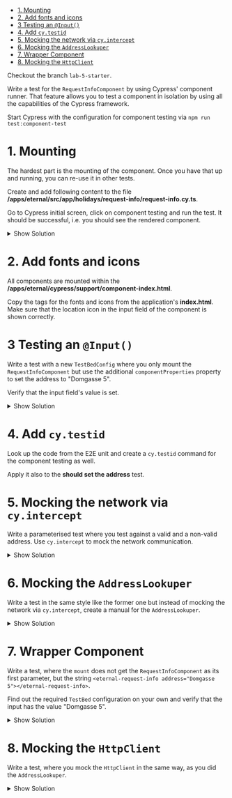 - [1. Mounting](#1-mounting)
- [2. Add fonts and icons](#2-add-fonts-and-icons)
- [3 Testing an `@Input()`](#3-testing-an-input)
- [4. Add `cy.testid`](#4-add-cytestid)
- [5. Mocking the network via `cy.intercept`](#5-mocking-the-network-via-cyintercept)
- [6. Mocking the `AddressLookuper`](#6-mocking-the-addresslookuper)
- [7. Wrapper Component](#7-wrapper-component)
- [8. Mocking the `HttpClient`](#8-mocking-the-httpclient)

Checkout the branch `lab-5-starter`.

Write a test for the `RequestInfoComponent` by using Cypress' component runner. That feature allows you to test a component in isolation by using all the capabilities of the Cypress framework.

Start Cypress with the configuration for component testing via `npm run test:component-test`

# 1. Mounting

The hardest part is the mounting of the component. Once you have that up and running, you can re-use it in other tests.

Create and add following content to the file **/apps/eternal/src/app/holidays/request-info/request-info.cy.ts**.

Go to Cypress initial screen, click on component testing and run the test. It should be successful, i.e. you should see the rendered component.

<details>
<summary>Show Solution</summary>
<p>

```typescript
import { RequestInfoComponent } from './request-info.component';
import { NoopAnimationsModule } from '@angular/platform-browser/animations';
import { provideHttpClient } from '@angular/common/http';
import { mount } from 'cypress/angular';
import { asyncScheduler, scheduled } from 'rxjs';
import { ActivatedRoute } from '@angular/router';
import { provideState, provideStore } from '@ngrx/store';
import { holidaysFeature } from '../+state/holidays.reducer';
import { provideEffects } from '@ngrx/effects';
import { HolidaysEffects } from '../+state/holidays.effects';
import { Configuration } from '../../shared/configuration';
import { createHoliday } from '../model/holiday';

describe('Request Info Component', () => {
  it('should mount', () => {
    const activatedRouter = { paramMap: scheduled([{ get: () => 1 }], asyncScheduler) };
    cy.intercept('/holiday', {
      body: [
        createHoliday({
          title: 'Vienna',
          imageUrl: 'https://api.eternal-holidays.net/holiday/vienna.jpg'
        })
      ]
    });
    mount(RequestInfoComponent, {
      imports: [NoopAnimationsModule],
      providers: [
        provideHttpClient(),
        provideStore(),
        provideState(holidaysFeature),
        provideEffects(HolidaysEffects),
        { provide: ActivatedRoute, useValue: activatedRouter },
        { provide: Configuration, useValue: { baseUrl: 'http://localhost:4200' } }
      ]
    });
  });
});
```

</p>
</details>

# 2. Add fonts and icons

All components are mounted within the **/apps/eternal/cypress/support/component-index.html**.

Copy the tags for the fonts and icons from the application's **index.html**. Make sure that the location icon in the input field of the component is shown correctly.

# 3 Testing an `@Input()`

Write a test with a new `TestBedConfig` where you only mount the `RequestInfoComponent` but use the additional `componentProperties` property to set the address to "Domgasse 5".

Verify that the input field's value is set.

<details>
<summary>Show Solution</summary>
<p>

```typescript
it('should set the address', () => {
  const activatedRouter = { paramMap: scheduled([{ get: () => 1 }], asyncScheduler) };
  cy.intercept('/holiday', {
    body: [
      createHoliday({
        title: 'Vienna',
        imageUrl: 'https://api.eternal-holidays.net/holiday/vienna.jpg'
      })
    ]
  });
  mount(RequestInfoComponent, {
    imports: [NoopAnimationsModule],
    providers: [
      provideHttpClient(),
      provideStore(),
      provideState(holidaysFeature),
      provideEffects(HolidaysEffects),
      { provide: ActivatedRoute, useValue: activatedRouter },
      { provide: Configuration, useValue: { baseUrl: 'http://localhost:4200' } }
    ],
    componentProperties: { address: 'Domgasse 5' }
  });

  cy.get('[data-testid=ri-address]').should('have.value', 'Domgasse 5');
});
```

</p>
</details>

# 4. Add `cy.testid`

Look up the code from the E2E unit and create a `cy.testid` command for the component testing as well.

Apply it also to the **should set the address** test.

# 5. Mocking the network via `cy.intercept`

Write a parameterised test where you test against a valid and a non-valid address. Use `cy.intercept` to mock the network communication.

<details>
<summary>Show Solution</summary>
<p>

```typescript
for (const { message, response } of [
  { message: 'Brochure sent', response: ['address'] },
  { message: 'Address not found', response: [] }
]) {
  it(`should intercept the network and return ${response} for ${message}`, () => {
    const activatedRouter = { paramMap: scheduled([{ get: () => 1 }], asyncScheduler) };

    cy.intercept('/holiday', {
      body: [
        createHoliday({
          title: 'Vienna',
          imageUrl: 'https://api.eternal-holidays.net/holiday/vienna.jpg'
        })
      ]
    });
    cy.intercept(/nominatim/, { body: response });

    mount(RequestInfoComponent, {
      imports: [NoopAnimationsModule],
      providers: [
        provideHttpClient(),
        provideStore(),
        provideState(holidaysFeature),
        provideEffects(HolidaysEffects),
        { provide: ActivatedRoute, useValue: activatedRouter },
        { provide: Configuration, useValue: { baseUrl: 'http://localhost:4200' } }
      ]
    });

    cy.testid('ri-address').type('Domgasse 5');
    cy.testid('ri-search').click();
    cy.testid('ri-message').should('have.text', message);
  });
}
```

</p>
</details>

# 6. Mocking the `AddressLookuper`

Write a test in the same style like the former one but instead of mocking the network via `cy.intercept`, create a manual for the `AddressLookuper`.

<details>
<summary>Show Solution</summary>
<p>

```typescript
for (const { message, response } of [
  { message: 'Brochure sent', response: true },
  { message: 'Address not found', response: false }
]) {
  it(`should mock the AddressLookuper and return ${response} for ${message}`, () => {
    const activatedRouter = { paramMap: scheduled([{ get: () => 1 }], asyncScheduler) };
    const lookuper = { lookup: () => scheduled([response], asyncScheduler) };

    mount(RequestInfoComponent, {
      imports: [NoopAnimationsModule],
      providers: [
        provideHttpClient(),
        provideStore(),
        provideState(holidaysFeature),
        provideEffects(HolidaysEffects),
        { provide: ActivatedRoute, useValue: activatedRouter },
        { provide: Configuration, useValue: { baseUrl: 'http://localhost:4200' } },
        { provide: AddressLookuper, useValue: lookuper }
      ]
    });

    cy.testid('ri-address').type('Domgasse 5');
    cy.testid('ri-search').click();
    cy.testid('ri-message').should('have.text', message);
  });
}
```

</p>
</details>

# 7. Wrapper Component

Write a test, where the `mount` does not get the `RequestInfoComponent` as its first parameter, but the string `<eternal-request-info address="Domgasse 5"></eternal-request-info>`.

Find out the required `TestBed` configuration on your own and verify that the input has the value "Domgasse 5".

<details>
<summary>Show Solution</summary>
<p>

```typescript
it('should use a wrapper component to set the address', () => {
  const activatedRouter = { paramMap: scheduled([{ get: () => 1 }], asyncScheduler) };
  cy.intercept('/holiday', {
    body: [
      createHoliday({
        title: 'Vienna',
        imageUrl: 'https://api.eternal-holidays.net/holiday/vienna.jpg'
      })
    ]
  });
  mount(`<eternal-request-info address="Domgasse 5"></eternal-request-info>`, {
    imports: [NoopAnimationsModule, RequestInfoComponent],
    providers: [
      provideHttpClient(),
      provideStore(),
      provideState(holidaysFeature),
      provideEffects(HolidaysEffects),
      { provide: ActivatedRoute, useValue: activatedRouter },
      { provide: Configuration, useValue: { baseUrl: 'http://localhost:4200' } }
    ]
  });
  cy.testid('ri-address').should('have.value', 'Domgasse 5');
});
```

</p>
</details>

# 8. Mocking the `HttpClient`

Write a test, where you mock the `HttpClient` in the same way, as you did the `AddressLookuper`.

<details>
<summary>Show Solution</summary>
<p>

```typescript
it(`should mock the HttpClient`, () => {
  const httpClient = {
    get: (url: string) => {
      if (url.match(/holiday/)) {
        return of(
          createHoliday({
            title: 'Vienna',
            imageUrl: 'https://api.eternal-holidays.net/holiday/vienna.jpg'
          })
        );
      } else if (url.match(/nominatim/)) {
        return scheduled([[]], asyncScheduler);
      }
      throw `unnknown url: ${url}`;
    }
  };
  const activatedRouter = { paramMap: scheduled([{ get: () => 1 }], asyncScheduler) };

  mount(RequestInfoComponent, {
    imports: [NoopAnimationsModule],
    providers: [
      { provide: HttpClient, useValue: httpClient },
      provideStore(),
      provideState(holidaysFeature),
      provideEffects(HolidaysEffects),
      { provide: ActivatedRoute, useValue: activatedRouter },
      { provide: Configuration, useValue: { baseUrl: 'http://localhost:4200' } }
    ]
  });

  cy.testid('ri-address').type('Domgasse 5');
  cy.testid('ri-search').click();
  cy.testid('ri-message').should('have.text', 'Address not found');
});
```

</p>
</details>
